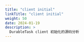 ```yaml
---
title: "client initial"
linkTitle: "client initial"
weight: 50
date: 2024-01-19
description: >
  DurableTask client 初始化的源码分析
---
```





